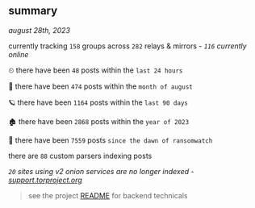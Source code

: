 
## summary
_august 28th, 2023_

currently tracking `158` groups across `282` relays & mirrors - _`116` currently online_

⏲ there have been `48` posts within the `last 24 hours`

🦈 there have been `474` posts within the `month of august`

🪐 there have been `1164` posts within the `last 90 days`

🏚 there have been `2868` posts within the `year of 2023`

🦕 there have been `7559` posts `since the dawn of ransomwatch`

there are `88` custom parsers indexing posts

_`20` sites using v2 onion services are no longer indexed - [support.torproject.org](https://support.torproject.org/onionservices/v2-deprecation/)_

> see the project [README](https://github.com/joshhighet/ransomwatch#ransomwatch--) for backend technicals
